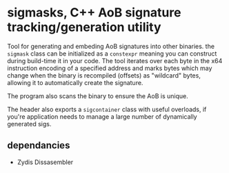 # sigmasks, C++ AoB signature tracking/generation utility

Tool for generating and embeding AoB signatures into other binaries. the `sigmask` class can be initialized as a `constexpr` meaning you can construct during build-time it in your code. The tool iterates over each byte in the x64 instruction encoding of a specified address and marks bytes which may change when the binary is recompiled (offsets) as "wildcard" bytes, allowing it to automatically create the signature.

The program also scans the binary to ensure the AoB is unique.

The header also exports a `sigcontainer` class with useful overloads,
if you're application needs to manage a large number of dynamically generated sigs.

## dependancies 
* Zydis Dissasembler

